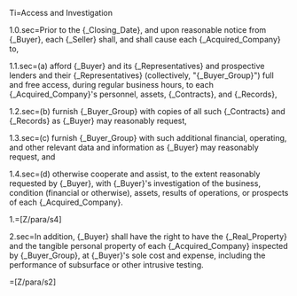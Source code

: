 Ti=Access and Investigation

1.0.sec=Prior to the {_Closing_Date}, and upon reasonable notice from {_Buyer}, each {_Seller} shall, and shall cause each {_Acquired_Company} to, 

1.1.sec=(a) afford {_Buyer} and its {_Representatives} and prospective lenders and their {_Representatives} (collectively, "{_Buyer_Group}") full and free access, during regular business hours, to each {_Acquired_Company}'s personnel, assets, {_Contracts}, and {_Records}, 

1.2.sec=(b) furnish {_Buyer_Group} with copies of all such {_Contracts} and {_Records} as {_Buyer} may reasonably request, 

1.3.sec=(c) furnish {_Buyer_Group} with such additional financial, operating, and other relevant data and information as {_Buyer} may reasonably request, and 

1.4.sec=(d) otherwise cooperate and assist, to the extent reasonably requested by {_Buyer}, with {_Buyer}'s investigation of the business, condition (financial or otherwise), assets, results of operations, or prospects of each {_Acquired_Company}.  

1.=[Z/para/s4]

2.sec=In addition, {_Buyer} shall have the right to have the {_Real_Property} and the tangible personal property of each {_Acquired_Company} inspected by {_Buyer_Group}, at {_Buyer}'s sole cost and expense, including the performance of subsurface or other intrusive testing.

=[Z/para/s2]

